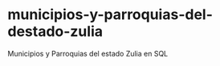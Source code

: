 municipios-y-parroquias-del-destado-zulia
=========================================

Municipios y Parroquias del estado Zulia en SQL